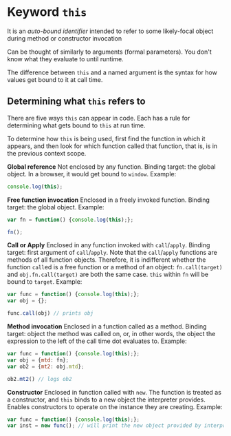 # Keyword `this`
It is an *auto-bound identifier* intended to refer to some likely-focal object during method or constructor invocation

Can be thought of similarly to arguments (formal parameters). You don't know what they evaluate to until runtime.

The difference between `this` and a named argument is the syntax for how values get bound to it at call time.

## Determining what `this` refers to
There are five ways `this` can appear in code. Each has a rule for determining what gets bound to `this` at run time.

To determine how `this` is being used, first find the function in which it appears, and then look for which function called that function, that is, is in the previous context scope.

**Global reference** Not enclosed by any function. Binding target: the global object. In a browser, it would get bound to `window`. Example:
```javascript
console.log(this);
```

**Free function invocation** Enclosed in a freely invoked function. Binding target: the global object. Example:
```javascript
var fn = function() {console.log(this);};

fn();
```

**Call or Apply** Enclosed in any function invoked with `call`/`apply`. Binding target: first argument of `call`/`apply`. Note that the `call`/`apply` functions are methods of all function objects. Therefore, it is indifferent whether the function `call`ed is a free function or a method of an object: `fn.call(target)` and `obj.fn.call(target)` are both the same case. `this` within `fn` will be bound to `target`. Example:
```javascript
var func = function() {console.log(this);};
var obj = {};

func.call(obj) // prints obj
```

**Method invocation** Enclosed in a function called as a method. Binding target: object the method was called on, or, in other words, the object the expression to the left of the call time dot evaluates to. Example:
```javascript
var func = function() {console.log(this);};
var obj = {mtd: fn};
var ob2 = {mt2: obj.mtd};

ob2.mt2() // logs ob2
```

**Constructor** Enclosed in function called with `new`. The function is treated as a constructor, and `this` binds to a new object the interpreter provides. Enables constructors to operate on the instance they are creating. Example:
```javascript
var func = function() {console.log(this);};
var inst = new func(); // will print the new object provided by interpreter
```
